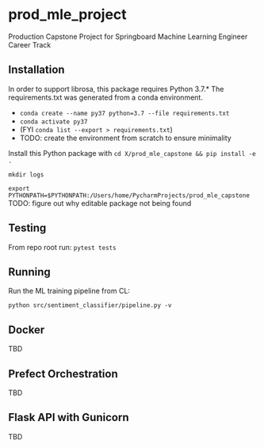 # prod_mle_project
Production Capstone Project for Springboard Machine Learning Engineer Career Track

## Installation

In order to support librosa, this package requires Python 3.7.*
The requirements.txt was generated from a conda environment.
- `conda create --name py37 python=3.7 --file requirements.txt`
- `conda activate py37`
- (FYI `conda list --export > requirements.txt`)
- TODO: create the environment from scratch to ensure minimality

Install this Python package with 
`cd X/prod_mle_capstone && pip install -e .`

`mkdir logs`

`export PYTHONPATH=$PYTHONPATH:/Users/home/PycharmProjects/prod_mle_capstone`
TODO: figure out why editable package not being found

## Testing

From repo root run:
`pytest tests`

## Running

Run the ML training pipeline from CL:

`python src/sentiment_classifier/pipeline.py -v`

## Docker

TBD


## Prefect Orchestration

TBD

## Flask API with Gunicorn

TBD
